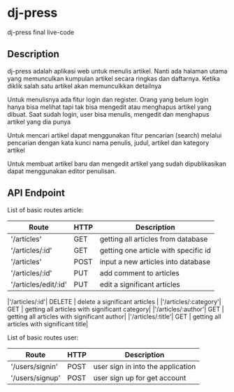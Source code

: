 # dj-press
dj-press final live-code

## Description
dj-press adalah aplikasi web untuk menulis artikel. Nanti ada halaman utama yang memunculkan kumpulan artikel secara ringkas dan daftarnya. Ketika diklik salah satu artikel akan memunculkkan detailnya

Untuk menulisnya ada fitur login dan register. Orang yang belum login hanya bisa melihat tapi tak bisa mengedit atau menghapus artikel yang dibuat. Saat sudah login, user bisa menulis, mengedit dan menghapus artikel yang dia punya

Untuk mencari artikel dapat menggunakan fitur pencarian (search) melalui pencarian dengan kata kunci nama penulis, judul, artikel dan kategory artikel

Untuk membuat artikel baru dan mengedit artikel yang sudah dipublikasikan dapat menggunakan editor penulisan. 


## API Endpoint

List of basic routes article:

|Route | HTTP | Description|
|------|------|------------|
|'/articles'| GET | getting all articles from database |
|'/articles/:id'| GET | getting one article with specific id|
|'/articles'| POST | input a new articles into database |
|'/articles/:id'| PUT | add comment to articles |
|'/articles/edit/:id'| PUT | edit a significant articles |

|'/articles/:id'| DELETE | delete a significant articles |
|'/articles/:category'| GET | getting all articles with significant category|
|'/articles/:author'| GET | getting all articles with significant author|
|'/articles/:title'| GET | getting all articles with significant title|


List of basic routes user:

|Route | HTTP | Description|
|------|------|------------|
|'/users/signin'| POST | user sign in into the application |
|'/users/signup'| POST | user sign up for get account |
